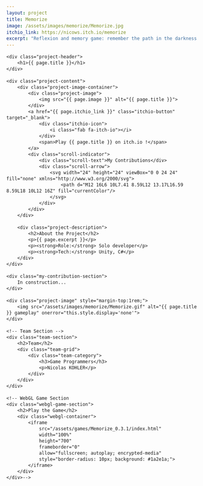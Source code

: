 ```yaml
---
layout: project
title: Memorize
image: /assets/images/memorize/Memorize.jpg
itchio_link: https://nicows.itch.io/memorize
excerpt: "Reflexion and memory game: remember the path in the darkness."
---
```


<div class="project-container">
    <!-- Animated background elements -->
    <div class="project-bg-patterns">
        <div class="geometric-pattern"></div>
        <div class="particle-field"></div>
    </div>

    <div class="project-header">
        <h1>{{ page.title }}</h1>
    </div>
    
    <div class="project-content">
        <div class="project-image-container">
            <div class="project-image">
                <img src="{{ page.image }}" alt="{{ page.title }}">
            </div>
            <a href="{{ page.itchio_link }}" class="itchio-button" target="_blank">
                <div class="itchio-icon">
                    <i class="fab fa-itch-io"></i>
                </div>
                <span>Play {{ page.title }} on itch.io !</span>
            </a>
            <div class="scroll-indicator">
                <div class="scroll-text">My Contributions</div>
                <div class="scroll-arrow">
                    <svg width="24" height="24" viewBox="0 0 24 24" fill="none" xmlns="http://www.w3.org/2000/svg">
                        <path d="M12 16L6 10L7.41 8.59L12 13.17L16.59 8.59L18 10L12 16Z" fill="currentColor"/>
                    </svg>
                </div>
            </div>
        </div>
        
        <div class="project-description">
            <h2>About the Project</h2>
            <p>{{ page.excerpt }}</p>
            <p><strong>Role:</strong> Solo developer</p>
            <p><strong>Tech:</strong> Unity, C#</p>
        </div>
    </div>
    
    <div class="my-contribution-section">
        In construction...
    </div>
    
    <div class="project-image" style="margin-top:1rem;">
        <img src="/assets/images/memorize/Memorize.gif" alt="{{ page.title }} gameplay" onerror="this.style.display='none'">
    </div>
    
    <!-- Team Section -->
    <div class="team-section">
        <h2>Team</h2>
        <div class="team-grid">
            <div class="team-category">
                <h3>Game Programmers</h3>
                <p>Nicolas KOHLER</p>
            </div>
        </div>
    </div>
    
    <!-- WebGL Game Section 
    <div class="webgl-game-section">
        <h2>Play the Game</h2>
        <div class="webgl-container">
            <iframe 
                src="/assets/games/Memorize_0.3.1/index.html" 
                width="100%" 
                height="700" 
                frameborder="0"
                allow="fullscreen; autoplay; encrypted-media"
                style="border-radius: 10px; background: #1a2e1a;">
            </iframe>
        </div>
    </div>-->
    
</div>

<style>
    .webgl-game-section {
        margin-top: 3rem;
        padding-top: 2rem;
        border-top: 2px solid rgba(255, 255, 255, 0.1);
    }
    
    .webgl-game-section h2 {
        text-align: center;
        margin-bottom: 2rem;
        font-size: 2rem;
        color: var(--text-color);
    }
    
    .webgl-container {
        /* Removed backdrop-filter to avoid potential interference with iframe interactions */
        padding: 1.5rem;
        border-radius: 15px;
        border: 1px solid rgba(255, 255, 255, 0.1);
        margin-bottom: 1rem;
    }
    
    .webgl-container iframe {
        pointer-events: auto; /* Ensure the iframe can receive clicks and interactions */
    }
    
    @media (max-width: 768px) {
        .webgl-container iframe {
        }
    }
</style>

